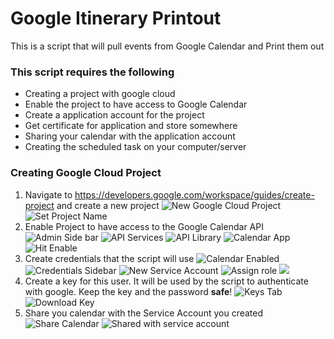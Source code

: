 # Google Itinerary Printout

This is a script that will pull events from Google Calendar and Print them out

### This script requires the following

- Creating a project with google cloud
- Enable the project to have access to Google Calendar
- Create a application account for the project
- Get certificate for application and store somewhere
- Sharing your calendar with the application account
- Creating the scheduled task on your computer/server

### Creating Google Cloud Project

1. Navigate to https://developers.google.com/workspace/guides/create-project and create a new project
![New Google Cloud Project](./Instruction%20Assets/Create%20Project%20Link.png)
![Set Project Name](./Instruction%20Assets/Project%20Name.png)
2. Enable Project to have access to the Google Calendar API
![Admin Side bar](./Instruction%20Assets/API%20%26%20Services.png)
![API Services](./Instruction%20Assets/Enable%20API%20.png)
![API Library](./Instruction%20Assets/Google%20Calendar.png)
![Calendar App](./Instruction%20Assets//Google%20Calendar%202.png)
![Hit Enable](./Instruction%20Assets//Google%20Calendar%203.png)
3. Create credentials that the script will use
![Calendar Enabled](./Instruction%20Assets/Create%20Creds.png)
![Credentials Sidebar](./Instruction%20Assets/Select%20App%20Account.png)
![New Service Account](./Instruction%20Assets/Select%20App%20Account%202.png)
![Assign role](./Instruction%20Assets/Select%20App%20Account%203.png)
![](./Instruction%20Assets/Cred%20Page%201.png)
4. Create a key for this user. It will be used by the script to authenticate with google. Keep the key and the password **safe**!
![Keys Tab](./Instruction%20Assets/key%201.png)
![Download Key](./Instruction%20Assets/p12%20cert.png)
5. Share you calendar with the Service Account you created
![Share Calendar](./Instruction%20Assets/share-calendar.png)
![Shared with service account](./Instruction%20Assets/share-calendar%202.png)